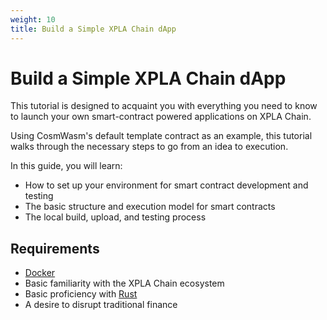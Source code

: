 ```yaml
---
weight: 10
title: Build a Simple XPLA Chain dApp
---
```


# Build a Simple XPLA Chain dApp

This tutorial is designed to acquaint you with everything you need to know to launch your own smart-contract powered applications on XPLA Chain.

Using CosmWasm's default template contract as an example, this tutorial walks through the necessary steps to go from an idea to execution.

In this guide, you will learn:

- How to set up your environment for smart contract development and testing
- The basic structure and execution model for smart contracts
- The local build, upload, and testing process

## Requirements

- [Docker](https://www.docker.com/)
- Basic familiarity with the XPLA Chain ecosystem
- Basic proficiency with [Rust](https://www.rust-lang.org/)
- A desire to disrupt traditional finance
